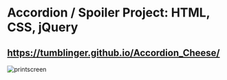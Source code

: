 # Accordion / Spoiler Project: HTML, CSS, jQuery
## https://tumblinger.github.io/Accordion_Cheese/
![printscreen](https://user-images.githubusercontent.com/77502878/156864030-24596156-0d06-48e2-bebf-44317b3b461e.JPG)
